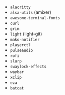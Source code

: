 - `alacritty`
- `alsa-utils` (amixer)
- `awesome-terminal-fonts`
- `curl`
- `grim`
- `light` (light-git)
- `mako-notifier`
- `playerctl`
- `pulseaudio`
- `rofi`
- `slurp`
- `swaylock-effects`
- `waybar`
- `xclip`
- `eza`
- `batcat`
